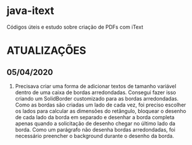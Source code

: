 # java-itext
Códigos úteis e estudo sobre criação de PDFs com iText

# ATUALIZAÇÕES

## 05/04/2020
1. Precisava criar uma forma de adicionar textos de tamanho variável dentro de uma caixa de bordas arredondadas.
Consegui fazer isso criando um SolidBorder customizado para as bordas arredondadas.
Como as bordas são criadas um lado de cada vez, foi preciso escolher os lados para calcular as dimensões do retângulo, bloquear o desenho de cada lado da borda em separado e desenhar a borda completa apenas quando a solicitação de desenho chegar no último lado da borda.
Como um parágrafo não desenha bordas arredondadas, foi necessário preencher o background durante o desenho da borda.
